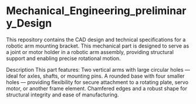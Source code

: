 # Mechanical_Engineering_preliminary_Design

This repository contains the CAD design and technical specifications for a robotic arm mounting bracket. This mechanical part is designed to serve as a joint or motor holder in a robotic arm assembly, providing structural support and enabling precise rotational motion.

Description
This part features:
    Two vertical arms with large circular holes — ideal for axles, shafts, or mounting pins.
    A rounded base with four smaller holes — providing flexibility for secure attachment to a rotating plate, servo motor, or another frame element.
    Chamfered edges and a robust shape for structural integrity and ease of manufacturing.
    
